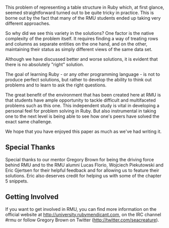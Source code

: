 This problem of representing a table structure in Ruby which, at first glance, seemed straightforward turned out to be quite tricky in practice. This is borne out by the fact that many of the RMU students ended up taking very different approaches.

So why did we see this variety in the solutions? One factor is the native complexity of the problem itself. It requires finding a way of treating rows and columns as separate entities on the one hand, and on the other, maintaining their status as simply different views of the same data set.
 
Although we have discussed better and worse solutions, it is evident that there is no absolutely "right" solution. 

The goal of learning Ruby - or any other programming language - is not to produce perfect solutions, but rather to develop the ability to think out problems and to learn to ask the right questions.

The great benefit of the environment that has been created here at RMU is that students have ample opportunity to tackle difficult and multifaceted problems such as this one. This independent study is vital in developing a personal feel for problem solving in Ruby. But also instrumental in taking one to the next level is being able to see how one's peers have solved the exact same challenge.

We hope that you have enjoyed this paper as much as we've had writing it.

Special Thanks
----------------------

Special thanks to our mentor Gregory Brown for being the driving force behind RMU and to the RMU alumni Lucas Florio, Wojciech Piekutowski and Eric Gjertsen for their helpful feedback and for allowing us to feature their solutions. Eric also deserves credit for helping us with some of the chapter 5 snippets.

Getting Involved
----------------------

If you want to get involved in RMU, you can find more information on the official website at http://university.rubymendicant.com, on the IRC channel #rmu or follow Gregory Brown on Twitter (http://twitter.com/seacreature).  